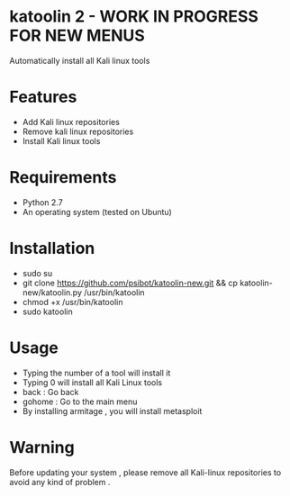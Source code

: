 # katoolin 2 - WORK IN PROGRESS FOR NEW MENUS
Automatically install all Kali linux tools

# Features
- Add Kali linux repositories
- Remove kali linux repositories
- Install Kali linux tools

# Requirements
- Python 2.7
- An operating system (tested on Ubuntu)

# Installation
- sudo su
- git clone https://github.com/psibot/katoolin-new.git  && cp katoolin-new/katoolin.py /usr/bin/katoolin
- chmod +x /usr/bin/katoolin
- sudo katoolin 


# Usage
- Typing the number of a tool will install it
- Typing 0 will install all Kali Linux tools
- back : Go back
- gohome : Go to the main menu
- By installing armitage , you will install metasploit

# Warning
Before updating your system , please remove all Kali-linux repositories to avoid any kind of problem .



